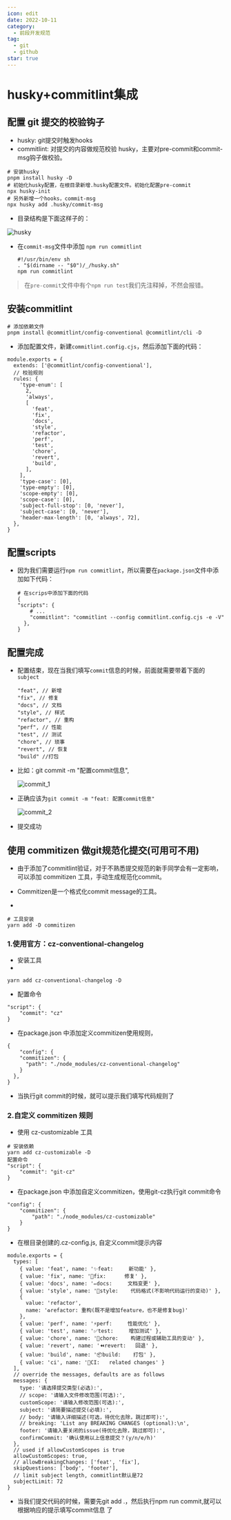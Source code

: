 ```yaml
---
icon: edit
date: 2022-10-11
category:
  - 前段开发规范
tag:
  - git
  - github
star: true
---
```


# husky+commitlint集成

## 配置 git 提交的校验钩子

* husky: git提交时触发hooks
* commitlint: 对提交的内容做规范校验 husky，主要对pre-commit和commit-msg钩子做校验。

```shell
# 安装husky
pnpm install husky -D
# 初始化husky配置，在根目录新增.husky配置文件。初始化配置pre-commit
npx husky-init 
# 另外新增一个hooks，commit-msg
npx husky add .husky/commit-msg 
```

* 目录结构是下面这样子的：
  
<img :src="$withBase('/imgs/husky.png')" alt="husky">

* 在`commit-msg`文件中添加 `npm run commitlint`
  ```shell
  #!/usr/bin/env sh
  . "$(dirname -- "$0")/_/husky.sh"
  npm run commitlint
  ```
>在`pre-commit`文件中有个`npm run test`我们先注释掉，不然会报错。


## 安装commitlint
```shell
# 添加依赖文件
pnpm install @commitlint/config-conventional @commitlint/cli -D
```

* 添加配置文件，新建`commitlint.config.cjs`，然后添加下面的代码：
```shell
module.exports = {
  extends: ['@commitlint/config-conventional'],
  // 校验规则
  rules: {
    'type-enum': [
      2,
      'always',
      [
        'feat',
        'fix',
        'docs',
        'style',
        'refactor',
        'perf',
        'test',
        'chore',
        'revert',
        'build',
      ],
    ],
    'type-case': [0],
    'type-empty': [0],
    'scope-empty': [0],
    'scope-case': [0],
    'subject-full-stop': [0, 'never'],
    'subject-case': [0, 'never'],
    'header-max-length': [0, 'always', 72],
  },
}
```

## 配置scripts

* 因为我们需要运行`npm run commitlint`，所以需要在`package.json`文件中添加如下代码：
  ```shell
  # 在scrips中添加下面的代码
  {
  "scripts": {
      # ...
      "commitlint": "commitlint --config commitlint.config.cjs -e -V"
    },
  }
  ```

## 配置完成

* 配置结束，现在当我们填写`commit`信息的时候，前面就需要带着下面的`subject`
  ```shell
  "feat", // 新增
  "fix", // 修复
  "docs", // 文档
  "style", // 样式
  "refactor", // 重构
  "perf", // 性能
  "test", // 测试
  "chore", // 琐事
  "revert", // 恢复
  "build" //打包
  ```

* 比如：git commit -m "配置commit信息",
  
  <img :src="$withBase('/imgs/commit_1.jpg')" alt="commit_1">

* 正确应该为`git commit -m "feat: 配置commit信息"`

  <img :src="$withBase('/imgs/commit_2.jpg')" alt="commit_2">

* 提交成功

## 使用 commitizen 做git规范化提交(可用可不用)

* 由于添加了commitlint验证，对于不熟悉提交规范的新手同学会有一定影响，可以添加 commitizen 工具，手动生成规范化commit。

* Commitizen是一个格式化commit message的工具。
* 
```shell
# 工具安装
yarn add -D commitizen
```

### 1.使用官方：cz-conventional-changelog

* 安装工具
* 
```shell
yarn add cz-conventional-changelog -D
```

* 配置命令
  
```shell
"script": {
    "commit": "cz"
}
```

* 在package.json 中添加定义commitizen使用规则，
```shell
{
	"config": {
    "commitizen": {
      "path": "./node_modules/cz-conventional-changelog"
    }
  },
}
```
* 当执行git commit的时候，就可以提示我们填写代码规则了 

### 2.自定义 commitizen 规则
* 使用 cz-customizable 工具
```shell
# 安装依赖
yarn add cz-customizable -D
配置命令
"script": {
    "commit": "git-cz"
}
```

* 在package.json 中添加自定义commitizen，使用git-cz执行git commit命令
```shell
"config": {
    "commitizen": {
        "path": "./node_modules/cz-customizable"
    }
}
```

* 在根目录创建的.cz-config.js, 自定义commit提示内容
```shell
module.exports = {
  types: [
    { value: 'feat', name: '✨feat:     新功能' },
    { value: 'fix', name: '🐛fix:      修复' },
    { value: 'docs', name: '✏️docs:     文档变更' },
    { value: 'style', name: '💄style:    代码格式(不影响代码运行的变动)' },
    {
      value: 'refactor',
      name: '♻️refactor: 重构(既不是增加feature，也不是修复bug)'
    },
    { value: 'perf', name: '⚡️perf:     性能优化' },
    { value: 'test', name: '✅test:     增加测试' },
    { value: 'chore', name: '🚀chore:    构建过程或辅助工具的变动' },
    { value: 'revert', name: '⏪️revert:   回退' },
    { value: 'build', name: '📦️build:    打包' },
    { value: 'ci', name: '👷CI:   related changes' }
  ],
  // override the messages, defaults are as follows
  messages: {
    type: '请选择提交类型(必选):',
    // scope: '请输入文件修改范围(可选):',
    customScope: '请输入修改范围(可选):',
    subject: '请简要描述提交(必填):',
    // body: '请输入详细描述(可选，待优化去除，跳过即可):',
    // breaking: 'List any BREAKING CHANGES (optional):\n',
    footer: '请输入要关闭的issue(待优化去除，跳过即可):',
    confirmCommit: '确认使用以上信息提交？(y/n/e/h)'
  },
  // used if allowCustomScopes is true
  allowCustomScopes: true,
  // allowBreakingChanges: ['feat', 'fix'],
  skipQuestions: ['body', 'footer'],
  // limit subject length, commitlint默认是72
  subjectLimit: 72
}
```
* 当我们提交代码的时候，需要先git add .，然后执行npm run commit,就可以根据响应的提示填写commit信息 了